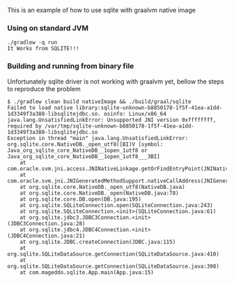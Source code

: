 This is an example of how to use sqlite with graalvm native image

### Using on standard JVM 

```
./gradlew -q run
It Works from SQLITE!!!
```


### Building and running from binary file

Unfortunately sqlite driver is not working with graalvm yet,
bellow the steps to reproduce the problem

```
$ ./gradlew clean build nativeImage && ./build/graal/sqlite
Failed to load native library:sqlite-unknown-b8850178-1f5f-41ea-a1dd-1d3349f3a388-libsqlitejdbc.so. osinfo: Linux/x86_64
java.lang.UnsatisfiedLinkError: Unsupported JNI version 0xffffffff, required by /var/tmp/sqlite-unknown-b8850178-1f5f-41ea-a1dd-1d3349f3a388-libsqlitejdbc.so
Exception in thread "main" java.lang.UnsatisfiedLinkError: org.sqlite.core.NativeDB._open_utf8([BI)V [symbol: Java_org_sqlite_core_NativeDB__1open_1utf8 or Java_org_sqlite_core_NativeDB__1open_1utf8___3BI]
	at com.oracle.svm.jni.access.JNINativeLinkage.getOrFindEntryPoint(JNINativeLinkage.java:145)
	at com.oracle.svm.jni.JNIGeneratedMethodSupport.nativeCallAddress(JNIGeneratedMethodSupport.java:54)
	at org.sqlite.core.NativeDB._open_utf8(NativeDB.java)
	at org.sqlite.core.NativeDB._open(NativeDB.java:78)
	at org.sqlite.core.DB.open(DB.java:195)
	at org.sqlite.SQLiteConnection.open(SQLiteConnection.java:243)
	at org.sqlite.SQLiteConnection.<init>(SQLiteConnection.java:61)
	at org.sqlite.jdbc3.JDBC3Connection.<init>(JDBC3Connection.java:28)
	at org.sqlite.jdbc4.JDBC4Connection.<init>(JDBC4Connection.java:21)
	at org.sqlite.JDBC.createConnection(JDBC.java:115)
	at org.sqlite.SQLiteDataSource.getConnection(SQLiteDataSource.java:410)
	at org.sqlite.SQLiteDataSource.getConnection(SQLiteDataSource.java:398)
	at com.mageddo.sqlite.App.main(App.java:15)

```
